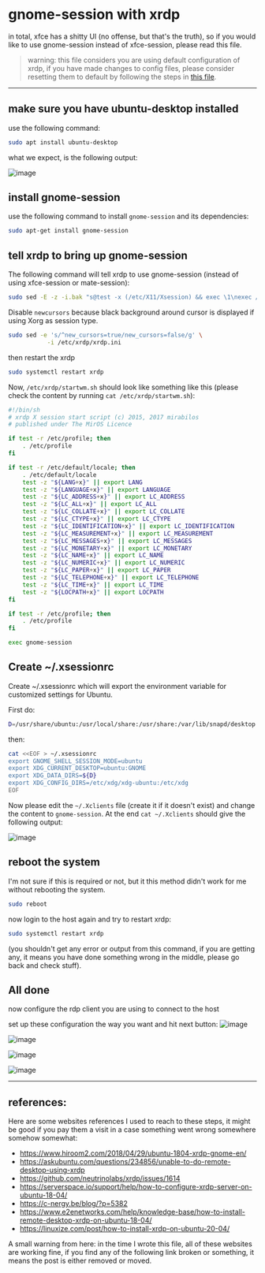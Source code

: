 # gnome-session with xrdp
in total, xfce has a shitty UI (no offense, but that's the truth), so if you would like to use gnome-session instead of xfce-session, please read this file.

> warning: this file considers you are using default configuration of xrdp, if you have made changes to config files, please consider resetting them to default by following the steps in [this file](fix-xrdp-config.md).

<hr/>

## make sure you have ubuntu-desktop installed

use the following command:
```sh
sudo apt install ubuntu-desktop
```

what we expect, is the following output:

![image](resources/Screenshot%20at%202022-05-02%2021-06-43.png)

## install gnome-session

use the following command to install `gnome-session` and its dependencies:
```sh
sudo apt-get install gnome-session
```

## tell xrdp to bring up gnome-session
The following command will tell xrdp to use gnome-session (instead of using xfce-session or mate-session):
```sh
sudo sed -E -z -i.bak "s@test -x (/etc/X11/Xsession) && exec \1\nexec /bin/sh \1@exec gnome-session@" /etc/xrdp/startwm.sh
```

Disable `newcursors` because black background around cursor is displayed if using Xorg as session type.

```sh
sudo sed -e 's/^new_cursors=true/new_cursors=false/g' \
           -i /etc/xrdp/xrdp.ini
```

then restart the xrdp
```sh
sudo systemctl restart xrdp
```

Now, `/etc/xrdp/startwm.sh` should look like something like this (please check the content by running `cat /etc/xrdp/startwm.sh`):

```sh
#!/bin/sh
# xrdp X session start script (c) 2015, 2017 mirabilos
# published under The MirOS Licence

if test -r /etc/profile; then
	. /etc/profile
fi

if test -r /etc/default/locale; then
	. /etc/default/locale
	test -z "${LANG+x}" || export LANG
	test -z "${LANGUAGE+x}" || export LANGUAGE
	test -z "${LC_ADDRESS+x}" || export LC_ADDRESS
	test -z "${LC_ALL+x}" || export LC_ALL
	test -z "${LC_COLLATE+x}" || export LC_COLLATE
	test -z "${LC_CTYPE+x}" || export LC_CTYPE
	test -z "${LC_IDENTIFICATION+x}" || export LC_IDENTIFICATION
	test -z "${LC_MEASUREMENT+x}" || export LC_MEASUREMENT
	test -z "${LC_MESSAGES+x}" || export LC_MESSAGES
	test -z "${LC_MONETARY+x}" || export LC_MONETARY
	test -z "${LC_NAME+x}" || export LC_NAME
	test -z "${LC_NUMERIC+x}" || export LC_NUMERIC
	test -z "${LC_PAPER+x}" || export LC_PAPER
	test -z "${LC_TELEPHONE+x}" || export LC_TELEPHONE
	test -z "${LC_TIME+x}" || export LC_TIME
	test -z "${LOCPATH+x}" || export LOCPATH
fi

if test -r /etc/profile; then
	. /etc/profile
fi

exec gnome-session
```


## Create ~/.xsessionrc
Create ~/.xsessionrc which will export the environment variable for customized settings for Ubuntu.

First do:
```sh
D=/usr/share/ubuntu:/usr/local/share:/usr/share:/var/lib/snapd/desktop
```
then:

```sh
cat <<EOF > ~/.xsessionrc
export GNOME_SHELL_SESSION_MODE=ubuntu
export XDG_CURRENT_DESKTOP=ubuntu:GNOME
export XDG_DATA_DIRS=${D}
export XDG_CONFIG_DIRS=/etc/xdg/xdg-ubuntu:/etc/xdg
EOF
```

Now please edit the `~/.Xclients` file (create it if it doesn't exist) and change the content to `gnome-session`. At the end `cat ~/.Xclients` should give the following output:

![image](resources/Screenshot%20at%202022-05-03%2007-02-49.png)

## reboot the system
I'm not sure if this is required or not, but it this method didn't work for me without rebooting the system.
```sh
sudo reboot
```

now login to the host again and try to restart xrdp:
```sh
sudo systemctl restart xrdp
```
(you shouldn't get any error or output from this command, if you are getting any, it means you have done something wrong in the middle, please go back and check stuff).

## All done
now configure the rdp client you are using to connect to the host

set up these configuration the way you want and hit next button:
![image](resources/Screenshot%20at%202022-05-02%2020-54-49.png)

![image](resources/Screenshot%20at%202022-05-02%2020-55-48.png)

![image](resources/Screenshot%20at%202022-05-02%2020-56-08.png)

![image](resources/Screenshot%20at%202022-05-02%2020-56-24.png)

<hr/>

## references:
Here are some websites references I used to reach to these steps, it might be good if you pay them a visit in a case something went wrong somewhere somehow somewhat:

- https://www.hiroom2.com/2018/04/29/ubuntu-1804-xrdp-gnome-en/
- https://askubuntu.com/questions/234856/unable-to-do-remote-desktop-using-xrdp
- https://github.com/neutrinolabs/xrdp/issues/1614
- https://serverspace.io/support/help/how-to-configure-xrdp-server-on-ubuntu-18-04/
- https://c-nergy.be/blog/?p=5382
- https://www.e2enetworks.com/help/knowledge-base/how-to-install-remote-desktop-xrdp-on-ubuntu-18-04/
- https://linuxize.com/post/how-to-install-xrdp-on-ubuntu-20-04/

A small warning from here: in the time I wrote this file, all of these websites are working fine, if you find any of the following link broken or something, it means the post is either removed or moved.

